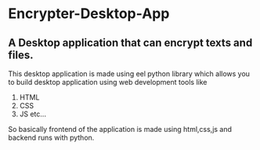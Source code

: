 # Encrypter-Desktop-App
A Desktop application that can encrypt texts and files.
--------------------------------------------------------

This desktop application is made using eel python library which allows you to build desktop application using web development tools
like 
1. HTML
2. CSS
3. JS etc...

So basically frontend of the application is made using html,css,js and backend runs with python.
